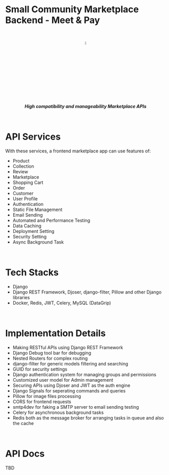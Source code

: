 # Small Community Marketplace Backend - Meet & Pay

<br>

<p align="center"><img src="https://media.giphy.com/media/hvRJCLFzcasrR4ia7z/giphy.gif" width="5%"><br><em><b>High compatibility and manageability Marketplace APIs</b></em></p>

<br>

# API Services
With these services, a frontend marketplace app can use features of:
* Product
* Collection
* Review
* Marketplace
* Shopping Cart
* Order
* Customer
* User Profile
* Authentication
* Static File Management
* Email Sending
* Automated and Performance Testing
* Data Caching
* Deployment Setting
* Security Setting
* Async Background Task

<br>

# Tech Stacks
- Django
- Django REST Framework, Djoser, django-filter, Pillow and other Django libraries
- Docker, Redis, JWT, Celery, MySQL (DataGrip)

<br>

# Implementation Details

* Making RESTful APIs using Django REST Framework
* Django Debug tool bar for debugging
* Nested Routers for complex routing
* django-filter for generic models filtering and searching
* GUID for security settings
* Django authentication system for managing groups and permissions
* Customized user model for Admin management
* Securing APIs using Djoser and JWT as the auth engine
* Django Signals for seperating commands and queries
* Pillow for image files processing
* CORS for frontend requests
* smtp4dev for faking a SMTP server to email sending testing
* Celery for asynchronous background tasks
* Redis both as the message broker for arranging tasks in queue and also the cache

<br>

# API Docs
TBD
